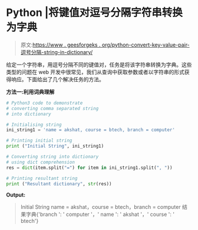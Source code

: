 # Python |将键值对逗号分隔字符串转换为字典

> 原文:[https://www . geesforgeks . org/python-convert-key-value-pair-逗号分隔-string-in-dictionary/](https://www.geeksforgeeks.org/python-convert-key-value-pair-comma-separated-string-into-dictionary/)

给定一个字符串，用逗号分隔不同的键值对，任务是将该字符串转换为字典。这些类型的问题在 web 开发中很常见，我们从查询中获取参数或者以字符串的形式获得响应。下面给出了几个解决任务的方法。

**方法一:利用词典理解**

```py
# Python3 code to demonstrate 
# converting comma separated string
# into dictionary

# Initialising string
ini_string1 = 'name = akshat, course = btech, branch = computer'

# Printing initial string
print ("Initial String", ini_string1)

# Converting string into dictionary
# using dict comprehension
res = dict(item.split("=") for item in ini_string1.split(", "))

# Printing resultant string
print ("Resultant dictionary", str(res))

```

**Output:**

> Initial String name = akshat，course = btech，branch = computer
> 结果字典{'branch ': ' computer '，' name ': ' akshat '，' course ': ' btech'}